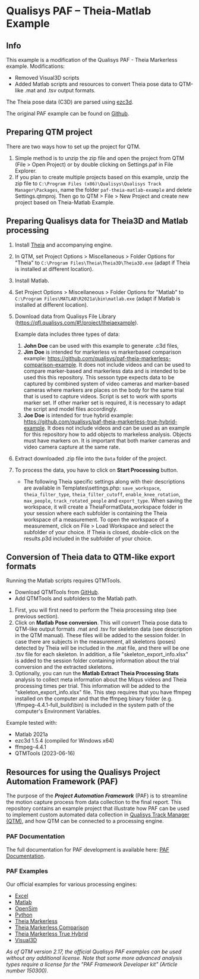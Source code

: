 # Qualisys PAF – Theia-Matlab Example

## Info

This example is a modification of the Qualisys PAF - Theia Markerless example. Modifications:
* Removed Visual3D scripts
* Added Matlab scripts and resources to convert Theia pose data to QTM-like .mat and .tsv output formats.

The Theia pose data (C3D) are parsed using [ezc3d](https://github.com/pyomeca/ezc3d).

The original PAF example can be found on [Github](https://github.com/qualisys/paf-theia-markerless-example).

## Preparing QTM project
There are two ways how to set up the project for QTM.
1. Simple method is to unzip the zip file and open the project from QTM (File > Open Project) or by double clicking on Settings.paf in File Explorer.
2. If you plan to create multiple projects based on this example, unzip the zip file to `C:\Program Files (x86)\Qualisys\Qualisys Track Manager\Packages`, name the folder `paf-theia-matlab-example` and delete Settings.qtmproj. Then go to QTM > File > New Project and create new project based on Theia-Matlab Example.

## Preparing Qualisys data for Theia3D and Matlab processing

1. Install [Theia](https://www.theiamarkerless.ca/) and accompanying engine.
2. In QTM, set Project Options > Miscellaneous > Folder Options for "Theia" to ```C:\Program Files\Theia\Theia3D\Theia3D.exe``` (adapt if Theia is installed at different location).
3. Install Matlab.
4. Set Project Options > Miscellaneous > Folder Options for "Matlab" to ```C:\Program Files\MATLAB\R2021a\bin\matlab.exe``` (adapt if Matlab is installed at different location).
5. Download data from Qualisys File Library (https://qfl.qualisys.com/#!/project/theiaexample).

   Example data includes three types of data:
   1. **John Doe** can be used with this example to generate .c3d files,
   2. **Jim Doe** is intended for markerless vs markerbased comparison example: https://github.com/qualisys/paf-theia-markerless-comparison-example. It does not include videos and can be used to compare marker-based and markerless data and is intended to be used this this repository. This sesson type expects data to be captured by combined system of video cameras and marker-based cameras where markers are places on the body for the same trial that is used to capture videos. Script is set to work with sports marker set. If other marker set is required, it is necessary to adapt the script and model files accordingly. 
   3. **Joe Doe** is intended for true hybrid example: https://github.com/qualisys/paf-theia-markerless-true-hybrid-example. It does not include videos and can be used as an example for this repository how to add objects to markeless analysis. Objects must have markers on. It is important that both marker cameras and video camera capture at the same rate.
6. Extract downloaded .zip file into the `Data` folder of the project.
7. To process the data, you have to click on **Start Processing** button.
    - The following Theia specific settings along with their descriptions are available in Templates\settings.php: `save_workspace`, `theia_filter_type`, `theia_filter_cutoff`, `enable_knee_rotation`, `max_people`, `track_rotated_people` and `export_type`. When saving the workspace, it will create a TheiaFormatData_workspace folder in your session where each subfolder is containing the Theia workspace of a measurement. To open the workspace of a measurement, click on File > Load Workspace and select the subfolder of your choice. If Theia is closed, double-click on the results.p3d included in the subfolder of your choice.  

## Conversion of Theia data to QTM-like export formats

Running the Matlab scripts requires QTMTools.
* Download QTMTools from [GitHub](https://github.com/schoondw/QTMTools).
* Add QTMTools and subfolders to the Matlab path.

1. First, you will first need to perform the Theia processing step (see previous section).
2. Click on **Matlab Pose conversion**. This will convert Theia pose data to QTM-like output formats .mat and .tsv for skeleton data (see description in the QTM manual). These files will be added to the session folder. In case there are subjects in the measurement, all skeletons (poses) detected by Theia will be included in the .mat file, and there will be one .tsv file for each skeleton. In addition, a file "skeleton_export_info.xlsx" is added to the session folder containing information about the trial conversion and the extracted skeletons.
3. Optionally, you can run the **Matlab Extract Theia Processing Stats** analysis to collect meta information about the Miqus videos and Theia processing times per trial. This information will be added to the "skeleton_export_info.xlsx" file. This step requires that you have ffmpeg installed on the computer and that the ffmpeg binary folder (e.g. \ffmpeg-4.4.1-full_build\bin) is included in the system path of the computer's Environment Variables.

Example tested with:
 - Matlab 2021a
 - ezc3d 1.5.4 (compiled for Windows x64)
 - ffmpeg-4.4.1
 - QTMTools (2023-06-16)

## Resources for using the Qualisys Project Automation Framework (PAF)

The purpose of the ***Project Automation Framework*** (PAF) is to streamline the motion capture process from data collection to the final report. This repository contains an example project that illustrate how PAF can be used to implement custom automated data collection in [Qualisys Track Manager (QTM)](http://www.qualisys.com/software/qualisys-track-manager/), and how QTM can be connected to a processing engine. 

### PAF Documentation

The full documentation for PAF development is available here: [PAF Documentation](https://github.com/qualisys/paf-documentation).


### PAF Examples

Our official examples for various processing engines:

- [Excel](https://github.com/qualisys/paf-excel-example)
- [Matlab](https://github.com/qualisys/paf-matlab-example)
- [OpenSim](https://github.com/qualisys/paf-opensim-example)
- [Python](https://github.com/qualisys/paf-python-example)
- [Theia Markerless](https://github.com/qualisys/paf-theia-markerless-example)
- [Theia Markerless Comparison](https://github.com/qualisys/paf-theia-markerless-comparison-example)
- [Theia Markerless True Hybrid](https://github.com/qualisys/paf-theia-markerless-true-hybrid-example)
- [Visual3D](https://github.com/qualisys/paf-visual3d-example)

_As of QTM version 2.17, the official Qualisys PAF examples can be used without any additional license. Note that some more advanced analysis types require a license for the "PAF Framework Developer kit" (Article number 150300)._
